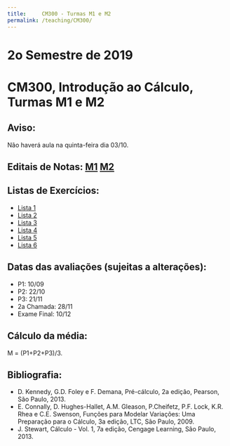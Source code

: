 ```yaml
---
title:     CM300 - Turmas M1 e M2
permalink: /teaching/CM300/
---
```

# 2o Semestre de 2019
# CM300, Introdução ao Cálculo, Turmas M1 e M2

## Aviso:
Não haverá aula na quinta-feira dia 03/10.

## Editais de Notas: [M1](https://docs.google.com/spreadsheets/d/e/2PACX-1vRNI9IuZKBmJnrGOZyqIKr-wQ2LsyMGfY6PNG3SEnKZ_A4ZLfeYJ3w7XlTlEWT9nmyC-ajDEqjT1n8I/pubhtml?gid=2099504974&single=true) [M2](https://docs.google.com/spreadsheets/d/e/2PACX-1vRNI9IuZKBmJnrGOZyqIKr-wQ2LsyMGfY6PNG3SEnKZ_A4ZLfeYJ3w7XlTlEWT9nmyC-ajDEqjT1n8I/pubhtml?gid=1531258652&single=true)

## Listas de Exercícios:
- [Lista 1](lista01.pdf)
- [Lista 2](lista02.pdf)
- [Lista 3](lista03.pdf)
- [Lista 4](lista04.pdf)
- [Lista 5](lista05.pdf)
- [Lista 6](lista06.pdf)

## Datas das avaliações (sujeitas a alterações):
- P1: 10/09
- P2: 22/10
- P3: 21/11
- 2a Chamada: 28/11
- Exame Final: 10/12

## Cálculo da média:
M = (P1+P2+P3)/3.

## Bibliografia:
- D. Kennedy, G.D. Foley e F. Demana, Pré-cálculo, 2a edição, Pearson, São Paulo, 2013.
- E. Connally, D. Hughes-Hallet, A.M. Gleason, P.Cheifetz, P.F. Lock, K.R. Rhea e C.E. Swenson, Funções para Modelar Variações: Uma Preparação para o Cálculo, 3a edição, LTC, São Paulo, 2009.
- J. Stewart, Cálculo - Vol. 1, 7a edição, Cengage Learning, São Paulo, 2013.
